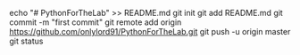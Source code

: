 echo "# PythonForTheLab" >> README.md
git init
git add README.md
git commit -m "first commit"
git remote add origin https://github.com/onlylord91/PythonForTheLab.git
git push -u origin master
git status
